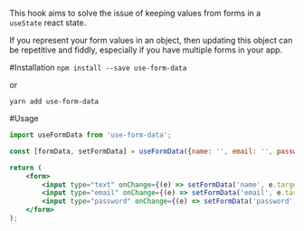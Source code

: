 This hook aims to solve the issue of keeping values from forms in a `useState` react state.

If you represent your form values in an object, then updating this object can be repetitive and fiddly, especially if
you have multiple forms in your app.

#Installation
`npm install --save use-form-data`

or

`yarn add use-form-data`

#Usage

```jsx
import useFormData from 'use-form-data';

const [formData, setFormData] = useFormData({name: '', email: '', password: ''});

return (
    <form>
        <input type="text" onChange={(e) => setFormData('name', e.target.value)} value={formData.name} />
        <input type="email" onChange={(e) => setFormData('email', e.target.value)} value={formData.email} />
        <input type="password" onChange={(e) => setFormData('password', e.target.value)} value={formData.password} />
    </form>
);
```
